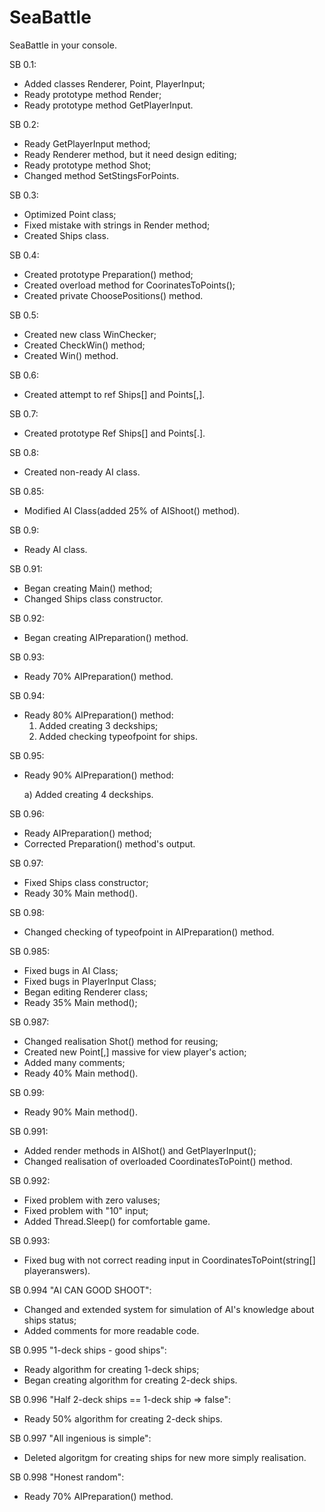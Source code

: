 # SeaBattle
SeaBattle in your console.

SB 0.1:
* Added classes Renderer, Point, PlayerInput;
* Ready prototype method Render;
* Ready prototype method GetPlayerInput.

SB 0.2:
* Ready GetPlayerInput method;
* Ready Renderer method, but it need design editing;
* Ready prototype method Shot;
* Changed method SetStingsForPoints.

SB 0.3:
* Optimized Point class;
* Fixed mistake with strings in Render method;
* Created Ships class.

SB 0.4:
* Created prototype Preparation() method;
* Created overload method for CoorinatesToPoints();
* Created private ChoosePositions() method.

SB 0.5:
* Created new class WinChecker;
* Created CheckWin() method;
* Created Win() method.

SB 0.6:
* Created attempt to ref Ships[] and Points[,].

SB 0.7:
* Created prototype Ref Ships[] and Points[.].

SB 0.8:
* Created non-ready AI class.

SB 0.85:
* Modified AI Class(added 25% of AIShoot() method).

SB 0.9:
* Ready AI class.

SB 0.91:
* Began creating Main() method;
* Changed Ships class constructor.

SB 0.92:
* Began creating AIPreparation() method.

SB 0.93:
* Ready 70% AIPreparation() method.

SB 0.94:
* Ready 80% AIPreparation() method:
  1) Added creating 3 deckships;
  2) Added checking typeofpoint for ships.

SB 0.95:
* Ready 90% AIPreparation() method:
   
   a) Added creating 4 deckships.
   
SB 0.96:
* Ready AIPreparation() method;
* Corrected Preparation() method's output.

SB 0.97:
* Fixed Ships class constructor;
* Ready 30% Main method(). 

SB 0.98:
* Changed checking of typeofpoint in AIPreparation() method.

SB 0.985:
* Fixed bugs in AI Class;
* Fixed bugs in PlayerInput Class;
* Began editing Renderer class;
* Ready 35% Main method();

SB 0.987:
* Changed realisation Shot() method for reusing;
* Created new Point[,] massive for view player's action;
* Added many comments;
* Ready 40% Main method().

SB 0.99:
* Ready 90% Main method().

SB 0.991:
* Added render methods in AIShot() and GetPlayerInput();
* Changed realisation of overloaded CoordinatesToPoint() method.

SB 0.992:
* Fixed problem with zero valuses;
* Fixed problem with "10" input;
* Added Thread.Sleep() for comfortable game.

SB 0.993:
* Fixed bug with not correct reading input in CoordinatesToPoint(string[] playeranswers).

SB 0.994 "AI CAN GOOD SHOOT":
* Changed and extended system for simulation of AI's knowledge about ships status;
* Added comments for more readable code.

SB 0.995 "1-deck ships - good ships":
* Ready algorithm for creating 1-deck ships;
* Began creating algorithm for creating 2-deck ships.

SB 0.996 "Half 2-deck ships == 1-deck ship => false":
* Ready 50% algorithm for creating 2-deck ships.

SB 0.997 "Аll ingenious is simple":
* Deleted algoritgm for creating ships for new more simply realisation.

SB 0.998 "Honest random":
* Ready 70% AIPreparation() method.
